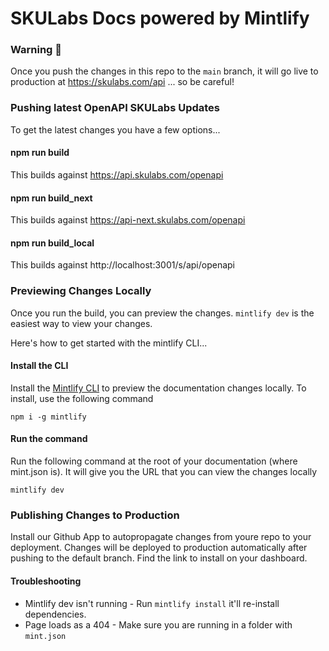 # SKULabs Docs powered by Mintlify

### Warning 🚨

Once you push the changes in this repo to the ```main``` branch, it will go live to production at https://skulabs.com/api ... so be careful!

### Pushing latest OpenAPI SKULabs Updates

To get the latest changes you have a few options...

#### npm run build

This builds against https://api.skulabs.com/openapi

#### npm run build_next

This builds against https://api-next.skulabs.com/openapi

#### npm run build_local

This builds against http://localhost:3001/s/api/openapi

### Previewing Changes Locally

Once you run the build, you can preview the changes. ```mintlify dev``` is the easiest way to view your changes.

Here's how to get started with the mintlify CLI...

#### Install the CLI

Install the [Mintlify CLI](https://www.npmjs.com/package/mintlify) to preview the documentation changes locally. To install, use the following command

```
npm i -g mintlify
```

#### Run the command

Run the following command at the root of your documentation (where mint.json is). It will give you the URL that you can view the changes locally

```
mintlify dev
```

### Publishing Changes to Production

Install our Github App to autopropagate changes from youre repo to your deployment. Changes will be deployed to production automatically after pushing to the default branch. Find the link to install on your dashboard.

#### Troubleshooting

- Mintlify dev isn't running - Run `mintlify install` it'll re-install dependencies.
- Page loads as a 404 - Make sure you are running in a folder with `mint.json`